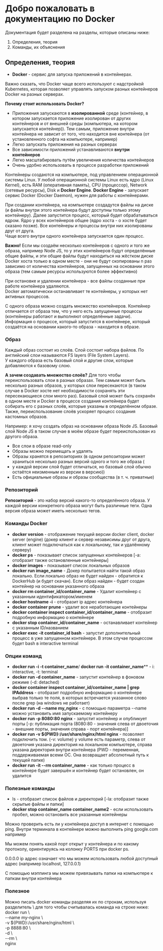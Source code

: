 # Добро пожаловать в документацию по Docker

Документация будет разделена на разделы, которые описаны ниже:
1. Определения, теория
2. Команды, их объяснения

## Определения, теория
- **Docker** - сервис для запуска приложений в контейнерах.

Важно сказать, что Docker чаще всего используют с надстройкой Kubernetes, которая позволяет управлять
запуском разных контейнеров Docker на разных серверах.

**Почему стоит использовать Docker?**
- Приложения запускаются в **изолированной** среде (контейнер, в котором запускается приложение изолирован от других контейнеров и от внешней среды (компьютера, на котором запускается контейнер)). Тем самым, приложение внутри контейнера не зависит от того, что находится вне контейнера (от установленного софта на компьютере, например) 
- Легко запускать приложения на разных серверах
- Все зависимости приложений устанавливаются **внутри контейнеров**
- Легко масштабировать путём увеличения количества контейнеров
- Очень удобно использовать в процессе разработки приложений

Контейнеры создаются на компьютере, под управлением операционной системы Linux. У любой операционной системы 
Linux есть ядро (Linux Kernel), есть RAM (оперативная память), CPU (процессор), Network (сетевые ресурсы), Disk и **Docker Engine**.
**Docker Engine** - запускает сервис Docker (Docker Daemon), нужен для работы с контейнерами.

При создании контейнера, на компьютере создадутся файлы на диске (и файлы внутри этого контейнера будут доступны только
этому контейнеру). Далее запустится процесс, который будет обрабатываться ядром. Ядро у всех контейнеров общее (ядро хоста - о хосте будет сказано позже).
Все контейнеры и процессы внутри них изолированы друг от друга.
<br>
Чаще всего внутри одного контейнера запускается один процесс.

**Важно!** Если мы создаём несколько контейнеров с одного и того же образа, например Node JS, то у этих контейнеров 
будут определённые общие файлы, и эти общие файлы будут находиться на жёстком диске Docker хоста только в одном месте - 
они не будут скопированы n раз зависимо от количества контейнеров, запущенных на основании этого образа (тем самым ресурсы
используются более эффективно)

При остановке и удалении контейнера - все файлы созданные при работе контейнера удаляются. <br>
Docker автоматически останавливает те контейнеры, у которых нет активных процессов.

С одного образа можно создать множество контейнеров. Контейнер отличается от образа тем, что у него есть запущенные процессы (контейнеры работают и выполняют определённые задачи).
<br>
Информация о процессе, который запустится в контейнере, который создаётся на основании какого-то образа - находится в образе.

### Образ
Каждый образ состоит из слоёв. Слой состоит набора файлов. По английский слои называются FS layers (File System Layers).
<br>
У каждого образа есть базовый слой и другие слои, которые добавляются к базовому слою. 

**А зачем создавать множество слоёв?** Для того чтобы переиспользовать слои в разных образах. Тем самым может быть несколько
разных образов, у которых слои пересекаются (в таком случае в Docker хосте нет необходимости сохранять эти пересекающиеся
слои много раз). Базовый слой может быть сохранён в одном месте и Docker в процессе создания контейнера будет собирать его
с разных слоёв, которые указаны в определённом образе. Также, переиспользование слоёв ускоряет процесс создания
кастомных образов.

Например: я хочу создать образ на основании образа Node JS. Базовый слой Node JS в таком случае в моём образе будет переиспользован
из другого образа.
<br>
- Все слои в образе read-only
- Образы можно перемещать и удалять
- Образы хранятся в репозиториях (в одном репозитории может храниться несколько разных версий одного и того же образа (
- у каждой версии слой будет отличаться, но базовый слой обычно остаётся неизменным из версии в версию))
- Есть официальные образы и образы сообщества (в т. ч. приватные)

### Репозиторий
**Репозиторий** - это набор версий какого-то определённого образа. У каждой версии конкретного образа могут быть различные
теги. Одна версия образа может иметь несколько тегов.

### Команды Docker
- **docker version** - отображение текущей версии docker client, docker server (engine) (докер клиент и сервер независимы друг от друга, клиент может подключаться как к локальному, так и удалённому серверу)
- **docker ps** - показывает список запущенных контейнеров [-a: отобразит также остановленные контейнеры]
- **docker images** - показывает список локальных образов
- **docker run image_name** - Докер попытается найти такой образ локально. Если локально образ не будет найден - обратится к DockerHub (и будет скачан). Если образ найден - будет создан контейнер на основании указанного образа
- **docker rm container_id/container_name** - Удалит контейнер с указанным идентификатором/именем
- **docker hostname -i** - отобразит ip адрес контейнера
- **docker container prune** - удалит все неработающие контейнеры
- **docker container inspect container_id/container_name** - отобразит подробную информацию о контейнере
- **docker stop container_id/container_name** - останавливает контейнер с указанным ID/названием
- **docker exec -it container_id bash** - запустит дополнительный процесс в уже запущенном контейнере. В этом случае процессом будет bash в interactive terminal

### Опции команд
- **docker run -i -t container_name**/ **docker run -it container_name**** - i: interactive, -t: terminal
- **docker run -d container_name** - запустит контейнер в фоновом режиме (-d: detached)
- **docker container inspect container_id/container_name | grep IPAddress** - отобразит подробную информацию о контейнере выбрав только те поля, в которых встречается указанное слово после grep (на windows не работает)
- **docker run -d --name my_nginx** - с помощью параметра --name можно установить имя запускаемому контейнеру
- **docker run -p 8080:80 nginx** - запустит контейнер и опубликует порты [-p: публикация порта (8080:80 - значения слева от двоеточия - внешние порты, значения справа - порт контейнера)]
- **docker run -v ${PWD}:/usr/share/nginx/html nginx** - позволяет подключить том. (-v: volume) у volume есть параметр, слева от двоеточия указана директория на локальном компьютере, справа указана директория внутри контейнера (PWD - переменная, поддерживаемая всеми ОС. Она возвращает абсолютный путь к текущей папке)
- **docker run -it --rm container_name** - как только процесс в контейнере будет завершён и контейнер будет остановлен, он удалится

### Полезные команды
- ls - отобразит список файлов и директорий [-la: отобразит также скрытые файлы и папки]
- **docker stop container_name container_name2** - если использовать пробел, можно остановить все указанные контейнеры

Можно проверить есть ли у контейнера доступ в интернет с помощью ping. Внутри терминала в контейнере можно выполнить ping google.com например

Мы можем понять какой порт открыт у контейнера и по какому протоколу, ориентируясь на колонку PORTS при docker ps.

0.0.0.0 ip адрес означает что мы можем использовать любой доступный адрес (например localhost, 127.0.0.1)

С помощью мэппинга мы можем привязывать папки на компьютере к папкам внутри контейнера

### Полезное
Можно писать docker команды разделяя их по строкам, используя разделитель \ для того чтобы считывалась команда на строке ниже:
<br>
docker run \ <br>
    --name my-nginx \ <br>
    -v ${PWD}:/usr/share/nginx/html \ <br>
    -p 8888:80 \ <br>
    -d \ <br>
    --rm \ <br>
    nginx
